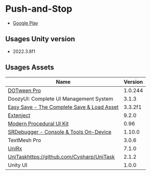 # Push-and-Stop

* [Google Play](https://play.google.com/store/apps/details?id=com.KitaLab.PushStop)

## Usages Unity version

* 2022.3.8f1

## Usages Assets

|Name|Version|
|---|---|
|[DOTween Pro](https://assetstore.unity.com/packages/tools/visual-scripting/dotween-pro-32416)|1.0.244|
|DoozyUI: Complete UI Management System|3.1.3|
|[Easy Save - The Complete Save & Load Asset](https://assetstore.unity.com/packages/tools/utilities/easy-save-the-complete-save-data-serializer-system-768)|3.3.2f1|
|[Extenject](https://assetstore.unity.com/packages/tools/utilities/extenject-dependency-injection-ioc-157735?locale=ja-JP)|9.2.0|
|[Modern Procedural UI Kit](https://assetstore.unity.com/packages/tools/gui/modern-procedural-ui-kit-163041)|0.96|
|[SRDebugger - Console & Tools On-Device](https://assetstore.unity.com/packages/tools/gui/srdebugger-console-tools-on-device-27688)|1.10.0|
|TextMesh Pro|3.0.6|
|[UniRx](https://github.com/neuecc/UniRx)|7.1.0|
|[UniTask](https://github.com/Cysharp/UniTask)https://github.com/Cysharp/UniTask|2.1.2|
|Unity UI|1.0.0||
